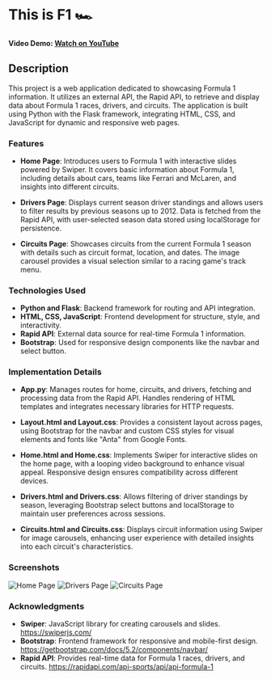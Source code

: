 # This is F1 :racing_car:

#### Video Demo: [Watch on YouTube](https://youtu.be/_XlxGHhDuVw)

## Description
This project is a web application dedicated to showcasing Formula 1 information. It utilizes an external API, the Rapid API, to retrieve and display data about Formula 1 races, drivers, and circuits. The application is built using Python with the Flask framework, integrating HTML, CSS, and JavaScript for dynamic and responsive web pages.

### Features
- **Home Page**: Introduces users to Formula 1 with interactive slides powered by Swiper. It covers basic information about Formula 1, including details about cars, teams like Ferrari and McLaren, and insights into different circuits.
  
- **Drivers Page**: Displays current season driver standings and allows users to filter results by previous seasons up to 2012. Data is fetched from the Rapid API, with user-selected season data stored using localStorage for persistence.
  
- **Circuits Page**: Showcases circuits from the current Formula 1 season with details such as circuit format, location, and dates. The image carousel provides a visual selection similar to a racing game's track menu.

### Technologies Used
- **Python and Flask**: Backend framework for routing and API integration.
- **HTML, CSS, JavaScript**: Frontend development for structure, style, and interactivity.
- **Rapid API**: External data source for real-time Formula 1 information.
- **Bootstrap**: Used for responsive design components like the navbar and select button.

### Implementation Details
- **App.py**: Manages routes for home, circuits, and drivers, fetching and processing data from the Rapid API. Handles rendering of HTML templates and integrates necessary libraries for HTTP requests.
  
- **Layout.html and Layout.css**: Provides a consistent layout across pages, using Bootstrap for the navbar and custom CSS styles for visual elements and fonts like "Anta" from Google Fonts.
  
- **Home.html and Home.css**: Implements Swiper for interactive slides on the home page, with a looping video background to enhance visual appeal. Responsive design ensures compatibility across different devices.
  
- **Drivers.html and Drivers.css**: Allows filtering of driver standings by season, leveraging Bootstrap select buttons and localStorage to maintain user preferences across sessions.
  
- **Circuits.html and Circuits.css**: Displays circuit information using Swiper for image carousels, enhancing user experience with detailed insights into each circuit's characteristics.

### Screenshots
![Home Page](https://github.com/RMTh0mas/ThisIsF1/assets/72501636/1f9cb614-5bd6-40ce-91a4-7597f76318cc)
![Drivers Page](https://github.com/RMTh0mas/ThisIsF1/assets/72501636/9b84be82-778b-4f5d-a1de-3613f8ee83e8)
![Circuits Page](https://github.com/RMTh0mas/ThisIsF1/assets/72501636/ac6cc808-befb-4e32-babf-45cb7940b02e)

### Acknowledgments
- **Swiper**: JavaScript library for creating carousels and slides. https://swiperjs.com/
- **Bootstrap**: Frontend framework for responsive and mobile-first design. https://getbootstrap.com/docs/5.2/components/navbar/
- **Rapid API**: Provides real-time data for Formula 1 races, drivers, and circuits. https://rapidapi.com/api-sports/api/api-formula-1
